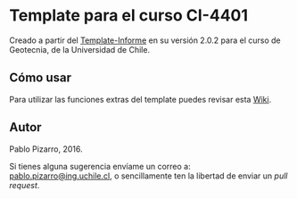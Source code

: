 ﻿# Template para el curso CI-4401

Creado a partir del <a href="https://github.com/ppizarror/Template-Informe">Template-Informe</a> en su versión 2.0.2 para el curso de Geotecnia, de la Universidad de Chile.

## Cómo usar

Para utilizar las funciones extras del template puedes revisar esta <a href="https://github.com/ppizarror/Template-Informe/wiki">Wiki</a>.

## Autor
Pablo Pizarro, 2016.

Si tienes alguna sugerencia envíame un correo a: [pablo.pizarro@ing.uchile.cl](mailto:pablo.pizarro@ing.uchile.cl), o sencillamente ten la libertad de enviar un _pull request_.
